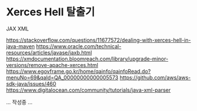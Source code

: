 # Xerces Hell 탈출기

JAX
XML

https://stackoverflow.com/questions/11677572/dealing-with-xerces-hell-in-java-maven
https://www.oracle.com/technical-resources/articles/javase/jaxb.html
https://xmdocumentation.bloomreach.com/library/upgrade-minor-versions/remove-apache-xerces.html
https://www.egovframe.go.kr/home/qainfo/qainfoRead.do?menuNo=69&qaId=QA_00000000000005573
https://github.com/aws/aws-sdk-java/issues/460
https://www.digitalocean.com/community/tutorials/java-xml-parser


... 작성중 ...